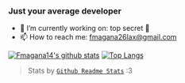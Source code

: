### Just your average developer

- 🔭 I’m currently working on: top secret 🤫
- 📫 How to reach me: fmagana26lax@gmail.com


[![Fmagana14's github stats](https://github-readme-stats.vercel.app/api?username=Fmagana14&count_private=true&show_icons=true&&include_all_commits=true)](https://github.com/anuraghazra/github-readme-stats)
[![Top Langs](https://github-readme-stats.vercel.app/api/top-langs/?username=Fmagana14&hide=jupyter%20notebook,python,sass,less&layout=compact)](https://github.com/anuraghazra/github-readme-stats)

> Stats by [`Github Readme Stats`](https://github.com/anuraghazra/github-readme-stats) :3


